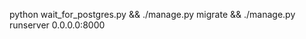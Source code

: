 python wait_for_postgres.py &&
               ./manage.py migrate &&
               ./manage.py runserver 0.0.0.0:8000
